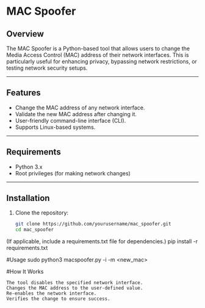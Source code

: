 # MAC Spoofer

## Overview
The MAC Spoofer is a Python-based tool that allows users to change the Media Access Control (MAC) address of their network interfaces. This is particularly useful for enhancing privacy, bypassing network restrictions, or testing network security setups.

---

## Features
- Change the MAC address of any network interface.
- Validate the new MAC address after changing it.
- User-friendly command-line interface (CLI).
- Supports Linux-based systems.

---

## Requirements
- Python 3.x
- Root privileges (for making network changes)

---

## Installation
1. Clone the repository:
   ```bash
   git clone https://github.com/yourusername/mac_spoofer.git
   cd mac_spoofer

(If applicable, include a requirements.txt file for dependencies.)
pip install -r requirements.txt

#Usage
sudo python3 macspoofer.py -i <interface> -m <new_mac>

#How It Works

    The tool disables the specified network interface.
    Changes the MAC address to the user-defined value.
    Re-enables the network interface.
    Verifies the change to ensure success.


